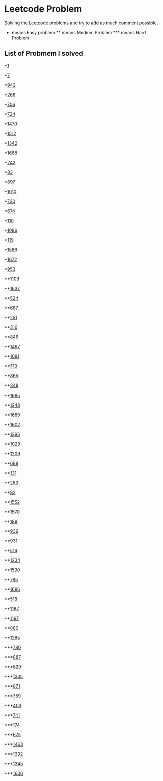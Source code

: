 # Leetcode Problem

Solving the Leetcode problems and try to add as much comment possible.
*    means Easy problem
**   means Medium Problem
***  means Hard Problem

## List of Probmem I solved

*[1](https://leetcode.com/problems/two-sum/)

*[7](https://leetcode.com/problems/reverse-integer/)

*[942](https://leetcode.com/problems/di-string-match/)

*[266](https://leetcode.com/problems/palindrome-permutation/)

*[706](https://leetcode.com/problems/design-hashmap/)

*[724](https://leetcode.com/problems/find-pivot-index/)

*[1470](https://leetcode.com/problems/shuffle-the-array/)

*[1512](https://leetcode.com/problems/number-of-good-pairs/)

*[1342](https://leetcode.com/problems/number-of-steps-to-reduce-a-number-to-zero/)

*[1688](https://leetcode.com/problems/count-of-matches-in-tournament/)

*[243](https://leetcode.com/problems/shortest-word-distance/)

*[83](https://leetcode.com/problems/remove-duplicates-from-sorted-list/)

*[897](https://leetcode.com/problems/increasing-order-search-tree/)

*[1010](https://leetcode.com/problems/pairs-of-songs-with-total-durations-divisible-by-60/)

*[720](https://leetcode.com/problems/longest-word-in-dictionary/)

*[674](https://leetcode.com/problems/longest-continuous-increasing-subsequence/)

*[110](https://leetcode.com/problems/balanced-binary-tree/)

*[1086](https://leetcode.com/problems/high-five/)

*[119](https://leetcode.com/problems/pascals-triangle-ii/)

*[1566](https://leetcode.com/problems/detect-pattern-of-length-m-repeated-k-or-more-times/)

*[1672](https://leetcode.com/problems/richest-customer-wealth/)

*[953](https://leetcode.com/problems/verifying-an-alien-dictionary/)

**[1109](https://leetcode.com/problems/corporate-flight-bookings/)

**[1637](https://leetcode.com/problems/widest-vertical-area-between-two-points-containing-no-points/)

**[524](https://leetcode.com/problems/longest-word-in-dictionary-through-deleting/)

**[687](https://leetcode.com/problems/longest-univalue-path/)

**[251](https://leetcode.com/problems/flatten-2d-vector/)

**[316](https://leetcode.com/problems/remove-duplicate-letters/)

**[846](https://leetcode.com/problems/hand-of-straights/)

**[1497](https://leetcode.com/problems/check-if-array-pairs-are-divisible-by-k/)

**[1081](https://leetcode.com/problems/smallest-subsequence-of-distinct-characters/)

**[713](https://leetcode.com/problems/subarray-product-less-than-k/)

**[865](https://leetcode.com/problems/smallest-subtree-with-all-the-deepest-nodes/)

**[348](https://leetcode.com/problems/design-tic-tac-toe/)

**[1685](https://leetcode.com/problems/sum-of-absolute-differences-in-a-sorted-array/)

**[1248](https://leetcode.com/problems/count-number-of-nice-subarrays/)

**[1689](https://leetcode.com/problems/partitioning-into-minimum-number-of-deci-binary-numbers/)

**[1602](https://leetcode.com/problems/find-nearest-right-node-in-binary-tree/)

**[1296](https://leetcode.com/problems/divide-array-in-sets-of-k-consecutive-numbers/)

**[1029](https://leetcode.com/problems/two-city-scheduling/)

**[1209](https://leetcode.com/problems/remove-all-adjacent-duplicates-in-string-ii/)

**[688](https://leetcode.com/problems/knight-probability-in-chessboard/)

**[131](https://leetcode.com/problems/palindrome-partitioning/)

**[253](https://leetcode.com/problems/meeting-rooms-ii/)

**[82](https://leetcode.com/problems/remove-duplicates-from-sorted-list-ii/)

**[1552](https://leetcode.com/problems/magnetic-force-between-two-balls/)

**[1570](https://leetcode.com/problems/dot-product-of-two-sparse-vectors/)

**[189](https://leetcode.com/problems/rotate-array/)

**[939](https://leetcode.com/problems/minimum-area-rectangle/)

**[931](https://leetcode.com/problems/minimum-falling-path-sum/)

**[516](https://leetcode.com/problems/longest-palindromic-subsequence/)

**[1234](https://leetcode.com/problems/replace-the-substring-for-balanced-string/)

**[1590](https://leetcode.com/problems/make-sum-divisible-by-p/)

**[785](https://leetcode.com/problems/is-graph-bipartite/)

**[1686](https://leetcode.com/problems/stone-game-vi/)

**[518](https://leetcode.com/problems/coin-change-2/)

**[1167](https://leetcode.com/problems/minimum-cost-to-connect-sticks/)

**[1197](https://leetcode.com/problems/minimum-knight-moves/)

**[880](https://leetcode.com/problems/decoded-string-at-index/)

**[1265](https://leetcode.com/problems/print-immutable-linked-list-in-reverse/)

***[780](https://leetcode.com/problems/reaching-points/)

***[887](https://leetcode.com/problems/super-egg-drop/)

***[829](https://leetcode.com/problems/consecutive-numbers-sum/)

***[1335](https://leetcode.com/problems/minimum-difficulty-of-a-job-schedule/)

***[871](https://leetcode.com/problems/minimum-number-of-refueling-stops/)

***[759](https://leetcode.com/problems/employee-free-time/)

***[403](https://leetcode.com/problems/frog-jump/)

***[741](https://leetcode.com/problems/cherry-pickup/)

***[174](https://leetcode.com/problems/dungeon-game/)

***[675](https://leetcode.com/problems/cut-off-trees-for-golf-event/)

***[1463](https://leetcode.com/problems/cherry-pickup-ii/)

***[1392](https://leetcode.com/problems/longest-happy-prefix/)

***[1345](https://leetcode.com/problems/jump-game-iv/)

***[1606](https://leetcode.com/problems/find-servers-that-handled-most-number-of-requests/)